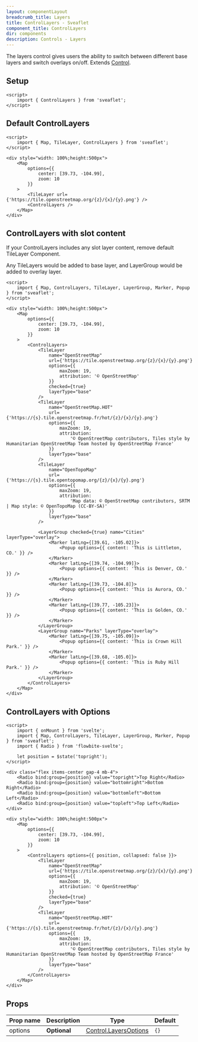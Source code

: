 ```yaml
---
layout: componentLayout
breadcrumb_title: Layers
title: ControlLayers - Sveaflet
component_title: ControlLayers
dir: components
description: Controls - Layers
---
```


The layers control gives users the ability to switch between different base layers and switch overlays on/off. Extends [Control](https://leafletjs.com/reference.html#control).

## Setup

```svelte exampel csr hideOutput
<script>
	import { ControlLayers } from 'sveaflet';
</script>
```

## Default ControlLayers

```svelte example csr
<script>
	import { Map, TileLayer, ControlLayers } from 'sveaflet';
</script>

<div style="width: 100%;height:500px">
	<Map
		options={{
			center: [39.73, -104.99],
			zoom: 10
		}}
	>
		<TileLayer url={'https://tile.openstreetmap.org/{z}/{x}/{y}.png'} />
		<ControlLayers />
	</Map>
</div>
```

## ControlLayers with slot content

If your ControlLayers includes any slot layer content, remove default TileLayer Component.

Any TileLayers would be added to base layer, and LayerGroup would be added to overlay layer.

```svelte example csr
<script>
	import { Map, ControlLayers, TileLayer, LayerGroup, Marker, Popup } from 'sveaflet';
</script>

<div style="width: 100%;height:500px">
	<Map
		options={{
			center: [39.73, -104.99],
			zoom: 10
		}}
	>
		<ControlLayers>
			<TileLayer
				name="OpenStreetMap"
				url={'https://tile.openstreetmap.org/{z}/{x}/{y}.png'}
				options={{
					maxZoom: 19,
					attribution: '© OpenStreetMap'
				}}
				checked={true}
				layerType="base"
			/>
			<TileLayer
				name="OpenStreetMap.HOT"
				url={'https://{s}.tile.openstreetmap.fr/hot/{z}/{x}/{y}.png'}
				options={{
					maxZoom: 19,
					attribution:
						'© OpenStreetMap contributors, Tiles style by Humanitarian OpenStreetMap Team hosted by OpenStreetMap France'
				}}
				layerType="base"
			/>
			<TileLayer
				name="OpenTopoMap"
				url={'https://{s}.tile.opentopomap.org/{z}/{x}/{y}.png'}
				options={{
					maxZoom: 19,
					attribution:
						'Map data: © OpenStreetMap contributors, SRTM | Map style: © OpenTopoMap (CC-BY-SA)'
				}}
				layerType="base"
			/>

			<LayerGroup checked={true} name="Cities" layerType="overlay">
				<Marker latLng={[39.61, -105.02]}>
					<Popup options={{ content: 'This is Littleton, CO.' }} />
				</Marker>
				<Marker latLng={[39.74, -104.99]}>
					<Popup options={{ content: 'This is Denver, CO.' }} />
				</Marker>
				<Marker latLng={[39.73, -104.8]}>
					<Popup options={{ content: 'This is Aurora, CO.' }} />
				</Marker>
				<Marker latLng={[39.77, -105.23]}>
					<Popup options={{ content: 'This is Golden, CO.' }} />
				</Marker>
			</LayerGroup>
			<LayerGroup name="Parks" layerType="overlay">
				<Marker latLng={[39.75, -105.09]}>
					<Popup options={{ content: 'This is Crown Hill Park.' }} />
				</Marker>
				<Marker latLng={[39.68, -105.0]}>
					<Popup options={{ content: 'This is Ruby Hill Park.' }} />
				</Marker>
			</LayerGroup>
		</ControlLayers>
	</Map>
</div>
```

## ControlLayers with Options

```svelte example csr
<script>
	import { onMount } from 'svelte';
	import { Map, ControlLayers, TileLayer, LayerGroup, Marker, Popup } from 'sveaflet';
	import { Radio } from 'flowbite-svelte';

	let position = $state('topright');
</script>

<div class="flex items-center gap-4 mb-4">
	<Radio bind:group={position} value="topright">Top Right</Radio>
	<Radio bind:group={position} value="bottomright">Bottom Right</Radio>
	<Radio bind:group={position} value="bottomleft">Bottom Left</Radio>
	<Radio bind:group={position} value="topleft">Top Left</Radio>
</div>

<div style="width: 100%;height:500px">
	<Map
		options={{
			center: [39.73, -104.99],
			zoom: 10
		}}
	>
		<ControlLayers options={{ position, collapsed: false }}>
			<TileLayer
				name="OpenStreetMap"
				url={'https://tile.openstreetmap.org/{z}/{x}/{y}.png'}
				options={{
					maxZoom: 19,
					attribution: '© OpenStreetMap'
				}}
				checked={true}
				layerType="base"
			/>
			<TileLayer
				name="OpenStreetMap.HOT"
				url={'https://{s}.tile.openstreetmap.fr/hot/{z}/{x}/{y}.png'}
				options={{
					maxZoom: 19,
					attribution:
						'© OpenStreetMap contributors, Tiles style by Humanitarian OpenStreetMap Team hosted by OpenStreetMap France'
				}}
				layerType="base"
			/>
		</ControlLayers>
	</Map>
</div>
```

## Props

| Prop name | Description  | Type                                                                                | Default |
| --------- | ------------ | ----------------------------------------------------------------------------------- | ------- |
| options   | **Optional** | [Control.LayersOptions](https://leafletjs.com/reference.html#control-layers-option) | `{}`    |
